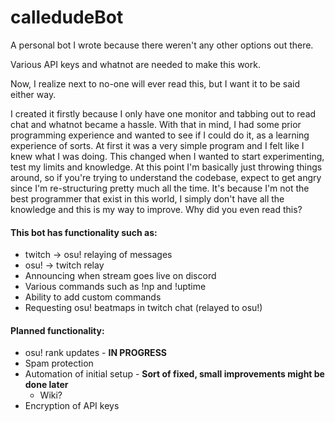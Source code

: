 # calledudeBot

A personal bot I wrote because there weren't any other options out there.

Various API keys and whatnot are needed to make this work.

Now, I realize next to no-one will ever read this, but I want it to be said either way.

I created it firstly because I only have one monitor and tabbing out to read chat and whatnot became a hassle. With that in mind, I had some prior programming experience and wanted to see if I could do it, as a learning experience of sorts.
At first it was a very simple program and I felt like I knew what I was doing. This changed when I wanted to start experimenting, test my limits and knowledge. At this point I'm basically just throwing things around, so if you're trying to understand the codebase, expect to get angry since I'm re-structuring pretty much all the time. It's because I'm not the best programmer that exist in this world, I simply don't have all the knowledge and this is my way to improve.
Why did you even read this?

#### This bot has functionality such as:
* twitch -> osu! relaying of messages
* osu! -> twitch relay
* Announcing when stream goes live on discord
* Various commands such as !np and !uptime
* Ability to add custom commands
* Requesting osu! beatmaps in twitch chat (relayed to osu!)

#### Planned functionality:
* osu! rank updates - **IN PROGRESS**
* Spam protection
* Automation of initial setup - **Sort of fixed, small improvements might be done later**
  * Wiki?
* Encryption of API keys
